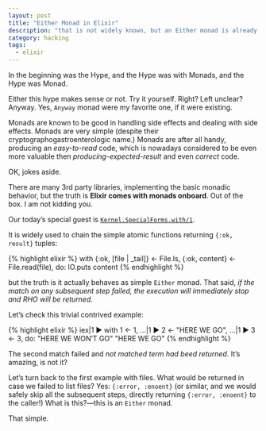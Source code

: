```yaml
---
layout: post
title: "Either Monad in Elixir"
description: "that is not widely known, but an Either monad is already presented in Elixir"
category: hacking
tags:
  - elixir
---
```


In the beginning was the Hype, and the Hype was with Monads, and the Hype was Monad.

Either this hype makes sense or not. Try it yourself. Right? Left unclear? Anyway.
Yes, `Anyway` monad were my favorite one, if it were existing.

Monads are known to be good in handling side effects and dealing with side effects.
Monads are very simple (despite their cryptographogastroenterologic name.) Monads
are after all handy, producing an _easy-to-read_ code, which is nowadays considered
to be even more valuable then _producing-expected-result_ and even _correct_ code.

OK, jokes aside.

There are many 3rd party libraries, implementing the basic monadic behavior, but
the truth is **Elixir comes with monads onboard**. Out of the box. I am not kidding you.

Our today’s special guest is
[`Kernel.SpecialForms.with/1`](https://hexdocs.pm/elixir/Kernel.SpecialForms.html#with/1).

It is widely used to chain the simple atomic functions returning `{:ok, result}`
tuples:

{% highlight elixir %}
with {:ok, [file | _tail]} <- File.ls,
     {:ok, content} <- File.read(file),
  do: IO.puts content
{% endhighlight %}

but the truth is it actually behaves as simple `Either` monad. That said,
_if the match on any subsequent step failed, the execution will immediately stop
and RHO will be returned_.

Let’s check this trivial contrived example:

{% highlight elixir %}
iex|1 ▶ with 1 <- 1,
...|1 ▶      2 <- "HERE WE GO",
...|1 ▶      3 <- 3, do: "HERE WE WON’T GO"
"HERE WE GO"
{% endhighlight %}

The second match failed and _not matched term had beed returned_. It’s amazing,
is not it?

Let’s turn back to the first example with files. What would be returned in case
we failed to list files? Yes: `{:error, :enoent}` (or similar, and we would
safely skip all the subsequent steps, directly returning `{:error, :enoent}`
to the caller!) What is this?—this is an `Either` monad.

That simple.
